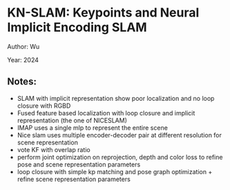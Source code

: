 # KN-SLAM: Keypoints and Neural Implicit Encoding SLAM

Author: Wu

Year: 2024

Notes:
---
* SLAM with implicit representation show poor localization and no loop closure with RGBD
* Fused feature based localization with loop closure and implicit representation (the one of NICESLAM) 
* IMAP uses a single mlp to represent the entire scene
* Nice slam uses multiple encoder-decoder pair at different resolution for scene representation
* vote KF with overlap ratio 
* perform joint optimization on reprojection, depth and color loss to refine pose and scene representation parameters
* loop closure with simple kp matching and pose graph optimization + refine scene representation parameters